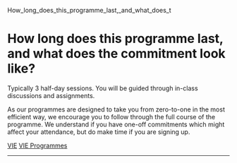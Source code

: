 How_long_does_this_programme_last,_and_what_does_t



How long does this programme last, and what does the commitment look like?
==========================================================================

Typically 3 half-day sessions. You will be guided through in-class discussions and assignments.



As our programmes are designed to take you from zero-to-one in the most efficient way, we encourage you to follow through the full course of the programme. We understand if you have one-off commitments which might affect your attendance, but do make time if you are signing up.

[VIE](https://www.sutd.edu.sg/tag/vie/) [VIE Programmes](https://www.sutd.edu.sg/tag/vie-programmes/)

---

